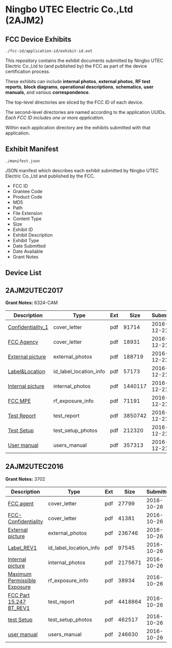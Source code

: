 # Ningbo UTEC Electric Co.,Ltd (2AJM2)
## FCC Device Exhibits

```
./fcc-id/application-id/exhibit-id.ext
```

This repository contains the exhibit documents submitted by Ningbo UTEC Electric Co.,Ltd to (and published by) the FCC as part of the device certification process.

These exhibits can include **internal photos**, **external photos**, **RF test reports**, **block diagrams**, **operational descriptions**, **schematics**, **user manuals**, and various **correspondence**.

The top-level directories are sliced by the FCC ID of each device.

The second-level directories are named according to the application UUIDs. *Each FCC ID includes one or more application.*

Within each application directory are the exhibits submitted with that application. 

## Exhibit Manifest

```
./manifest.json
```

JSON manifest which describes each exhibit submitted by Ningbo UTEC Electric Co.,Ltd and published by the FCC.

- FCC ID
- Grantee Code
- Product Code
- MD5
- Path
- File Extension
- Content Type
- Size
- Exhibit ID
- Exhibit Description
- Exhibit Type
- Date Submitted
- Date Available
- Grant Notes

## Device List
## 2AJM2UTEC2017
**Grant Notes:** 6324-CAM

| Description | Type | Ext | Size | Submitted | Available |
| ----------- | ---- | --- | ---- | --------- | --------- |
| [Confidentiality_1](2AJM2UTEC2017/6b3bb4a713e194df77a83a615f0b1bd1/3236548.pdf) | cover_letter | pdf | 91714 | 2016-12-21 | 2016-12-21 |
| [FCC Agency](2AJM2UTEC2017/6b3bb4a713e194df77a83a615f0b1bd1/3236549.pdf) | cover_letter | pdf | 18931 | 2016-12-21 | 2016-12-21 |
| [External picture](2AJM2UTEC2017/6b3bb4a713e194df77a83a615f0b1bd1/3236550.pdf) | external_photos | pdf | 188719 | 2016-12-21 | 2016-12-21 |
| [Label&Location](2AJM2UTEC2017/6b3bb4a713e194df77a83a615f0b1bd1/3236552.pdf) | id_label_location_info | pdf | 57173 | 2016-12-21 | 2016-12-21 |
| [Internal picture](2AJM2UTEC2017/6b3bb4a713e194df77a83a615f0b1bd1/3236551.pdf) | internal_photos | pdf | 1440117 | 2016-12-21 | 2016-12-21 |
| [FCC MPE](2AJM2UTEC2017/6b3bb4a713e194df77a83a615f0b1bd1/3236555.pdf) | rf_exposure_info | pdf | 71191 | 2016-12-21 | 2016-12-21 |
| [Test Report](2AJM2UTEC2017/6b3bb4a713e194df77a83a615f0b1bd1/3236556.pdf) | test_report | pdf | 3850742 | 2016-12-21 | 2016-12-21 |
| [Test Setup](2AJM2UTEC2017/6b3bb4a713e194df77a83a615f0b1bd1/3236557.pdf) | test_setup_photos | pdf | 212320 | 2016-12-21 | 2016-12-21 |
| [User manual](2AJM2UTEC2017/6b3bb4a713e194df77a83a615f0b1bd1/3236558.pdf) | users_manual | pdf | 357313 | 2016-12-21 | 2016-12-21 |
## 2AJM2UTEC2016
**Grant Notes:** 3702

| Description | Type | Ext | Size | Submitted | Available |
| ----------- | ---- | --- | ---- | --------- | --------- |
| [FCC agent](2AJM2UTEC2016/34ecc4303f1712adb7cd1a4143b8724d/3175094.pdf) | cover_letter | pdf | 27799 | 2016-10-26 | 2016-10-26 |
| [FCC-Confidentiality](2AJM2UTEC2016/34ecc4303f1712adb7cd1a4143b8724d/3175095.pdf) | cover_letter | pdf | 41381 | 2016-10-26 | 2016-10-26 |
| [External picture](2AJM2UTEC2016/34ecc4303f1712adb7cd1a4143b8724d/3175104.pdf) | external_photos | pdf | 236746 | 2016-10-26 | 2016-10-26 |
| [Label_REV1](2AJM2UTEC2016/34ecc4303f1712adb7cd1a4143b8724d/3175102.pdf) | id_label_location_info | pdf | 97545 | 2016-10-26 | 2016-10-26 |
| [Internal picture](2AJM2UTEC2016/34ecc4303f1712adb7cd1a4143b8724d/3175105.pdf) | internal_photos | pdf | 2175671 | 2016-10-26 | 2016-10-26 |
| [Maximum Permissible Exposure](2AJM2UTEC2016/34ecc4303f1712adb7cd1a4143b8724d/3175106.pdf) | rf_exposure_info | pdf | 38934 | 2016-10-26 | 2016-10-26 |
| [FCC Part 15.247 BT_REV1](2AJM2UTEC2016/34ecc4303f1712adb7cd1a4143b8724d/3175107.pdf) | test_report | pdf | 4418864 | 2016-10-26 | 2016-10-26 |
| [test Setup](2AJM2UTEC2016/34ecc4303f1712adb7cd1a4143b8724d/3175108.pdf) | test_setup_photos | pdf | 462517 | 2016-10-26 | 2016-10-26 |
| [user manual](2AJM2UTEC2016/34ecc4303f1712adb7cd1a4143b8724d/3175109.pdf) | users_manual | pdf | 246630 | 2016-10-26 | 2016-10-26 |
